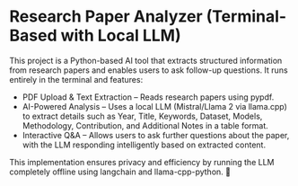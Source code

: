 # Research Paper Analyzer (Terminal-Based with Local LLM)

This project is a Python-based AI tool that extracts structured information from research papers and enables users to ask follow-up questions. It runs entirely in the terminal and features:

- PDF Upload & Text Extraction – Reads research papers using pypdf.
- AI-Powered Analysis – Uses a local LLM (Mistral/Llama 2 via llama.cpp) to extract details such as Year, Title, Keywords, Dataset, Models, Methodology, Contribution, and Additional Notes in a table format.
- Interactive Q&A – Allows users to ask further questions about the paper, with the LLM responding intelligently based on extracted content.

This implementation ensures privacy and efficiency by running the LLM completely offline using langchain and llama-cpp-python. 🚀
